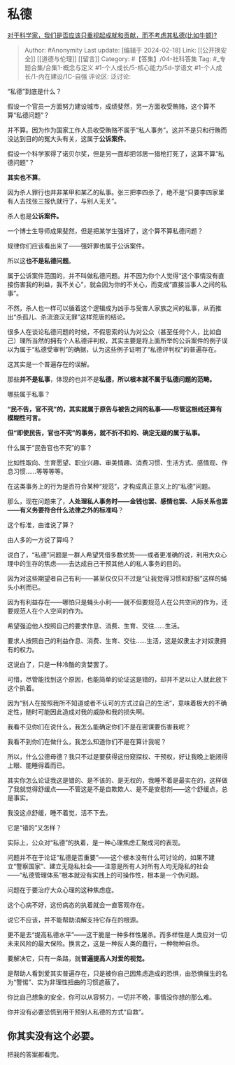 # 私德
[对于科学家，我们是否应该只重视起成就和贡献，而不考虑其私德(比如牛顿)?](https://www.zhihu.com/question/407728225/answer/2737201445)

> Author: #Anonymity
> Last update: [编辑于 2024-02-18]
> Link: [[公开换安全]] [[道德与伦理]] [[留言]]
> Category: #【答集】/04-社科答集
> Tag: #_专题合集/合集1-概念与定义 #1-个人成长/5-核心能力/5d-学语文 #1-个人成长/1-内在建设/1C-自强
> 评论区:
> 泛讨论:

“私德”到底是什么？

假设一个官员一方面努力建设城市，成绩斐然，另一方面收受贿赂，这个算不算“私德问题”？

并不算。因为作为国家工作人员收受贿赂不属于“私人事务”。这并不是只和行贿而没达到目的的冤大头有关，这属于**公诉案件**。

假设一个科学家得了诺贝尔奖，但是另一面却把邻居一猎枪打死了，这算不算“私德问题”？

**其实也不算**。

因为杀人罪行也并非某甲和某乙的私事。张三把李四杀了，绝不是“只要李四家里有人去找张三报仇就行了，与别人无关”。

杀人也是**公诉案件。**

一个博士生导师成果斐然，但是把某学生强奸了，这个算不算私德问题？

规律你们应该看出来了——强奸罪也属于公诉案件。

所以这**也不是私德问题**。

属于公诉案件范围的，并不叫做私德问题。并不因为你个人觉得“这个事情没有直接伤害我的利益，我不关心”，就会因为你的不关心，而变成“直接当事人之间的私事”。

不然，杀人也一样可以循着这个逻辑成为凶手与受害人家族之间的私事，从而推出“杀孤儿、杀流浪汉无罪”这样荒唐的结论。

很多人在谈论私德问题的时候，不假思索的认为对公众（甚至任何个人，比如自己）理所当然的拥有个人私德评判权，其实主要是将上面所举的公诉案件的例子误以为属于“私德受审判”的确据，认为这些例子证明了“私德评判权”的普遍存在。

这其实是一个普遍存在的误解。

那些**并不是私事**，体现的也并不是**私德，所以根本就不属于私德问题的范畴。**

哪些属于私事？

**“民不告，官不究”的，其实就属于原告与被告之间的私事——尽管这根线还算有模糊性可言。**

**但“即使民告，官也不究”的事务，就不折不扣的、确定无疑的属于私事。**

什么属于“民告官也不究”的事？

比如性取向、生育愿望、职业兴趣、审美情趣、消费习惯、生活方式、感情观、作息习惯……等等等等。

在这类事务上的行为是否符合某种“规范”，才构成真正意义上的“私德”问题。

那么，现在问题来了，**人处理私人事务时——金钱也罢、感情也罢、人际关系也罢——有义务要符合什么法律之外的标准吗**？

这个标准，由谁说了算？

由人多的一方说了算吗？

说白了，“私德”问题是一群人希望凭借多数优势——或者更准确的说，利用大众心理中的生存的焦虑——去达成自己干预其他人的私人事务的目的。

因为对这些期望者自己有利——甚至仅仅只不过是“让我觉得习惯和舒服”这样的蝇头小利而已。

因为有利益存在——哪怕只是蝇头小利——就不但要规范人在公共空间的作为，还要规范人在个人空间的作为。

希望强迫他人按照自己的要求作息、消费、生育、交往……生活。

要求人按照自己的利益作息、消费、生育、交往……生活，这是奴隶主才对奴隶拥有的权力。

这说白了，只是一种冷酷的贪婪罢了。

可惜，尽管能找到这个原因，也能简单的论证这是错的，却并不足以让人就此放下这个执着。

因为“别人在按照我所不知道或者不认可的方式过自己的生活”，意味着极大的不确定性，随时可能因此造成对我的威胁和我的损失啊。

我看不见你们在说什么，我怎么能确定你们不是在密谋要伤害我呢？

我看不到你们在做什么，我怎么知道你们不是在算计我呢？

所以，什么公德母德？我只不过是要获得这份窥探权、干预权，好让我晚上能闭得上眼、能睡得着而已。

其实你怎么论证我这是错的、是不该的、是无权的，我睡不着是最实在的，这样做了我就觉得舒缓点——不管这是不是自欺欺人、是不是安慰剂——这个舒缓点，总是事实。

我没这点舒缓，睡不着觉，活不下去。

它是“错的”又怎样？

实际上，公众对“私德”的执着，是一种心理焦虑汇聚成河的表现。

问题并不在于论证“私德是否重要”——这个根本没有什么可讨论的，如果不建立“警察国家”、建立无隐私社会——注意是所有人对所有人均无隐私的社会——“私德管理体系”根本就没有实践上的可操作性，根本是一个伪问题。

问题在于要治疗大众心理的这种焦虑症。

这个心病不好，这份病态的执着就会一直客观存在。

说它不应该，并不能帮助消解支持它存在的根源。

更不是去“提高私德水平”——这干脆是一种多样性屠杀。而多样性是人类应对一切未来风险的最大保险。换言之，这是一种反人类的蠢行，一种物种自杀。

要解决它，只有一条路，就**普遍提高人对爱的视觉。**

是帮助人看到爱其实普遍存在，只是被你自己因焦虑造成的恐惧，由恐惧催生的名为“警惕”、实为非理性扭曲的习惯遮蔽了。

你比自己想象的安全，你可以从容努力，一切并不晚，事情没你想的那么难。

你并没有必要恐慌到用干预别人私德的方式“自救”。

## **你其实没有这个必要**。 ##

把我的答案都看完。
